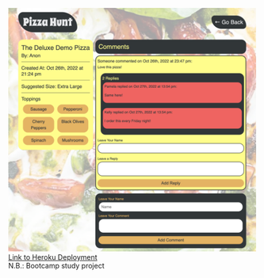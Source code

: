 <img src="./public/assets/css/screenshot-1.jpg" width="500" /><br>
<a href ="https://thawing-river-00477.herokuapp.com/" target="_blank">Link to Heroku Deployment</a><br>
N.B.: Bootcamp study project
